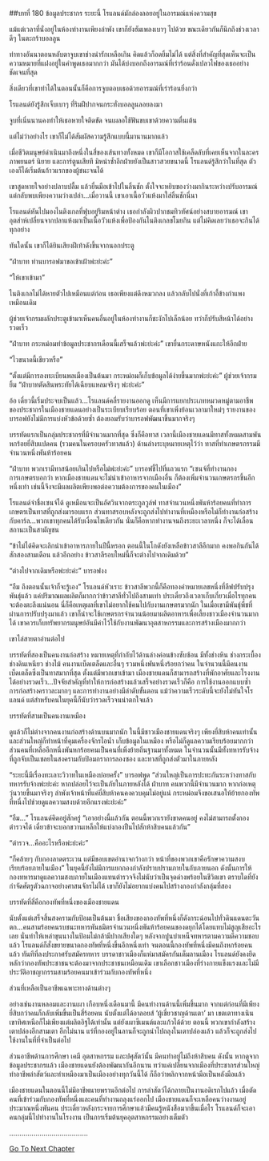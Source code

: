 ##บทที่ 180 ข้อมูลประชากร
ระยะนี้ โรแลนด์มักล่องลอยอยู่ในอารมณ์แห่งความสุข


แม้แต่เวลาที่นั่งอยู่ในห้องทำงานเพียงลำพัง เขาก็ยังฮัมเพลงเบาๆ ไปด้วย ขณะเดียวกันก็นึกถึงช่วงเวลาดีๆ ในตะกร้าบอลลูน


ท่าทางอันนาตอนหลับตาจูบเขาช่างน่ารักเหลือเกิน คิดแล้วก็อดยิ้มไม่ได้ แต่สิ่งที่สำคัญที่สุดเห็นจะเป็นความหมายที่แฝงอยู่ในคำพูดเธอมากกว่า มันได้บ่งบอกถึงอารมณ์ที่เร่าร้อนดั่งเปลวไฟของเธออย่างชัดเจนที่สุด


สิ่งเดียวที่เขาทำได้ในตอนนั้นก็คือการจูบตอบเธอด้วยอารมณ์ที่เร่าร้อนยิ่งกว่า


โรแลนด์ยังรู้สึกเจ็บเบาๆ ที่ริมฝีปากจนกระทั่งบอลลูนลอยลงมา


จูบที่เนิ่นนานคงทำให้เธอหายใจติดขัด จนเผลอใช้ฟันขบเขาด้วยความตื่นเต้น


แต่ไม่ว่าอย่างไร เขาก็ไม่ได้สัมผัสความรู้สึกแบบนี้มานานมากแล้ว


เมื่อชีวิตมนุษย์ดำเนินมาถึงหนึ่งในสี่ของเส้นทางทั้งหมด เขาก็มีโอกาสใช้เคล็ดลับที่เคยเห็นจากในละคร ภาพยนตร์ นิยาย และการ์ตูนเสียที มิหนำซ้ำอีกฝ่ายยังเป็นสาวสวยขนาดนี้ โรแลนด์รู้สึกว่าในที่สุด ตัวเองก็ได้เริ่มต้นก้าวแรกของผู้ชนะจนได้


เขาสูดหายใจอย่างปลาบปลื้ม แล้วยื่นมือเข้าไปในลิ้นชัก ตั้งใจจะหยิบของว่างมากินระหว่างปรับอารมณ์ แต่กลับพบเพียงความว่างเปล่า...เมื่อวานนี้ เขาเอาเนื้อวัวแห้งมาใส่ลิ้นชักนี่นา


โรแลนด์หันไปมองไนติงเกลที่ฟุบอยู่ริมหน้าต่าง เธอกำลังผิวปากชมทิวทัศน์อย่างสบายอารมณ์ เขาอุตส่าห์เปลี่ยนจากปลาแห้งมาเป็นเนื้อวัวแห้งเพื่อป้องกันไนติงเกลขโมยกิน แต่ไม่คิดเลยว่าเธอจะกินได้ทุกอย่าง


ทันใดนั้น เขาก็ได้ยินเสียงฝีเท้าดังขึ้นจากนอกประตู


“ฝ่าบาท ท่านบารอฟมาขอเข้าเฝ้าพ่ะย่ะค่ะ”


“ให้เขาเข้ามา”


ไนติงเกลไม่ได้หายตัวไปเหมือนแต่ก่อน เธอเพียงแต่ดึงหมวกลง แล้วกลับไปนั่งที่เก้าอี้ข้างกำแพงเหมือนเดิม


ผู้ช่วยเจ้ากรมผลักประตูเข้ามาเห็นคนอื่นอยู่ในห้องทำงานก็ชะงักไปเล็กน้อย ทว่าก็ปรับสีหน้าได้อย่างรวดเร็ว


“ฝ่าบาท กระหม่อมทำข้อมูลประชากรเดือนนี้เสร็จแล้วพ่ะย่ะค่ะ” เขายื่นกระดาษหนังแกะให้อีกฝ่าย


“ไวขนาดนี้เชียวหรือ”


“ตั้งแต่มีการลงทะเบียนพลเมืองเป็นต้นมา กระหม่อมก็เก็บข้อมูลได้ง่ายขึ้นมากพ่ะย่ะค่ะ” ผู้ช่วยเจ้ากรมยิ้ม “ฝ่าบาทตัดสินพระทัยได้เฉียบแหลมจริงๆ พ่ะย่ะค่ะ”


อ้อ เดี๋ยวนี้เริ่มประจบเป็นแล้ว...โรแลนด์คลี่รายงานออกดู เห็นมีการแยกประเภทหมวดหมู่ตามอาชีพของประชากรในเมืองชายแดนอย่างเป็นระเบียบเรียบร้อย ตอนที่เขาเพิ่งย้อนเวลามาใหม่ๆ รายงานของบารอฟยังไม่มีการแบ่งหัวข้อด้วยซ้ำ ต้องยอมรับว่าบารอฟพัฒนาขึ้นมากจริงๆ


บรรทัดแรกเป็นกลุ่มประชากรที่มีจำนวนมากที่สุด ซึ่งก็คือทาส เวลานี้เมืองชายแดนมีทาสทั้งหมดสามพันหกร้อยยี่สิบแปดคน (รวมคนในครอบครัวทาสแล้ว) ด้านล่างระบุหมายเหตุไว้ว่า ทาสที่ทำเกษตรกรรมมีจำนวนหนึ่งพันห้าร้อยคน


“ฝ่าบาท พวกเรามีทาสน้อยเกินไปหรือไม่พ่ะย่ะค่ะ” บารอฟชี้ไปที่แถวแรก “เซนจ์ที่ทำงานกองการเกษตรบอกว่า หากเมืองชายแดนจะไม่นำเข้าอาหารจากเมืองอื่น ก็ต้องเพิ่มจำนวนเกษตรกรขึ้นอีกหนึ่งเท่า เช่นนี้จึงจะมีผลผลิตเพียงพอต่อความต้องการของคนในเมือง”


โรแลนด์จำชื่อเซนจ์ได้ ดูเหมือนจะเป็นอัศวินจากตระกูลวูล์ฟ ทาสจำนวนหนึ่งพันห้าร้อยคนที่ทำการเกษตรเป็นทาสที่ถูกส่งมารอบแรก ส่วนทาสรอบหลังจะถูกส่งไปทำงานที่เหมืองหรือไม่ก็ทำงานก่อสร้างกับคาร์ล...พวกเขาทุกคนได้รับเงื่อนไขเดียวกัน นั่นก็คือหากทำงานจนถึงระยะเวลาหนึ่ง ก็จะได้เลื่อนสถานะเป็นสามัญชน


“ข้าไม่ได้คิดจะเลิกนำเข้าอาหารภายในปีนี้หรอก ตอนนี้ในโกดังยังเหลือข้าวสาลีอีกมาก คงพอกินกันได้สักสองสามเดือน แล้วอีกอย่าง ข้าวสาลีรอบใหม่นี้ก็จะต่างไปจากเดิมด้วย”


“ต่างไปจากเดิมหรือพ่ะย่ะค่ะ” บารอฟงง


“อืม ถึงตอนนั้นเจ้าก็จะรู้เอง” โรแลนด์หัวเราะ ข้าวสาลีพวกนี้ก็คือทองคำหมายเลขหนึ่งที่ลีฟปรับปรุงพันธุ์แล้ว แค่ปริมาณผลผลิตก็มากกว่าข้าวสาลีทั่วไปถึงสามเท่า ประเดี๋ยวถึงเวลาเก็บเกี่ยวเมื่อไรทุกคนจะต้องตะลึงแน่นอน นี่ก็คือเหตุผลที่เขาไม่อยากใช้คนไปกับงานเกษตรมากนัก ในเมื่อเขามีพันธุ์พืชที่ผ่านการปรับปรุงมาแล้ว เขาก็น่าจะใช้เกษตรกรจำนวนน้อยมาผลิตอาหารเพื่อเลี้ยงชาวเมืองจำนวนมากได้ เขาควรเก็บทรัพยากรมนุษย์อันมีค่าไว้ใช้กับงานพัฒนาอุตสาหกรรมและการสร้างเมืองมากกว่า


เขาไล่สายตาอ่านต่อไป


บรรทัดที่สองเป็นคนงานก่อสร้าง หมายเหตุที่กำกับไว้ด้านล่างค่อนข้างซับซ้อน มีทั้งช่างหิน ช่างกระเบื้อง ช่างดินเหนียว ช่างไม้ คนงานเบ็ดเตล็ดและอื่นๆ รวมหนึ่งพันหนึ่งร้อยกว่าคน ในจำนวนนี้มีคนงานเบ็ดเตล็ดซึ่งเป็นทาสมากที่สุด ตั้งแต่มีพวกเขาเข้ามา เมืองชายแดนก็สามารถสร้างที่พักอาศัยและโรงงานได้อย่างรวดเร็ว...ปัจจัยสำคัญที่ทำให้การก่อสร้างแล้วเสร็จอย่างรวดเร็วก็คือ การใช้งานออกแบบซ้ำ การก่อสร้างคราวละมากๆ และการทำงานอย่างมีลำดับขั้นตอน แม้ว่าความเร็วระดับนี้จะยังไม่ทันใจโรแลนด์ แต่สำหรับคนในยุคนี้ก็นับว่ารวดเร็วจนน่าตกใจแล้ว


บรรทัดที่สามเป็นคนงานเหมือง


ดูแล้วก็ไม่ต่างจากคนงานก่อสร้างด้านบนมากนัก ในนี้มีชาวเมืองชายแดนจริงๆ เพียงยี่สิบห้าคนเท่านั้น และส่วนใหญ่ก็ทำหน้าที่คุมเครื่องจักรไอน้ำ เก็บข้อมูลในเหมือง หรือไม่ก็ดูแลความเรียบร้อยมากกว่า ส่วนคนที่เหลืออีกหนึ่งพันหกร้อยคนเป็นคนที่เพิ่งย้ายถิ่นฐานมาทั้งหมด ในจำนวนนั้นมีทั้งทหารรับจ้างที่ถูกจับเป็นเชลยในสงครามกับป้อมกราการลองซอง และทาสที่ถูกส่งตัวมาในภายหลัง


“ระยะนี้มีเรื่องทะเลาะวิวาทในเหมืองบ่อยครั้ง” บารอฟพูด “ส่วนใหญ่เป็นการปะทะกันระหว่างทาสกับทหารรับจ้างพ่ะย่ะค่ะ หากปล่อยไว้จะเป็นภัยในภายหลังได้ ฝ่าบาท คนพวกนี้มีจำนวนมาก หากก่อเหตุวุ่นวายขึ้นมาจริงๆ ลำพังเจ้าหน้าที่แค่ยี่สิบห้าคนคงควบคุมไม่อยู่แน่ กระหม่อมจึงขอเสนอให้ย้ายกองทัพที่หนี่งไปช่วยดูแลความสงบด้วยอีกแรงพ่ะย่ะค่ะ”


“อืม...” โรแลนด์คิดอยู่สักครู่ “เอาอย่างนี้แล้วกัน ตอนนี้พวกเรายังขาดคนอยู่ คงไม่สามารถตั้งกองตำรวจได้ เดี๋ยวข้าจะบอกขวานเหล็กให้แบ่งกองปืนไปสักห้าสิบคนแล้วกัน”


“ตำรวจ...คืออะไรหรือพ่ะย่ะค่ะ”


“ก็คล้ายๆ กับกองลาดตระเวน แต่มีขอบเขตอำนาจกว้างกว่า หน้าที่ของพวกเขาคือรักษาความสงบเรียบร้อยภายในเมือง” ในยุคนี้ยังไม่มีการแยกกองกำลังปราบปรามภายในกับภายนอก ดังนั้นการให้กองทหารมาดูแลความสงบภายในเมืองแทนตำรวจจึงไม่นับว่าเป็นจุดด่างพร้อยในชีวิตเขา ตราบใดที่ยังกำจัดศัตรูตัวฉกาจอย่างศาสนจักรไม่ได้ เขาก็ยังไม่อยากแบ่งคนไปสร้างกองกำลังกลุ่มที่สอง


บรรทัดที่สี่คือกองทัพที่หนึ่งของเมืองชายแดน


นับตั้งแต่เสร็จสิ้นสงครามกับป้อมเป็นต้นมา ชื่อเสียงของกองทัพที่หนึ่งก็ดังกระฉ่อนไปทั่วดินแดนตะวันตก...คนสามร้อยคนรบชนะทหารพันธมิตรจำนวนหนึ่งพันห้าร้อยคนของดยุกได้โดยแทบไม่สูญเสียอะไรเลย นั่นทำให้เหล่าขุนนางในป้อมไม่กล้ามีปากเสียงใดๆ หลังจากปูนบำเหน็จทหารตามความดีความชอบแล้ว โรแลนด์ก็สั่งขยายขนาดกองทัพที่หนึ่งขึ้นอีกหนึ่งเท่า จนตอนนี้กองทัพที่หนึ่งมีคนถึงหกร้อยคนแล้ว ทันทีที่ลงประกาศรับสมัครทหาร บรรดาชาวเมืองก็แห่มาสมัครกันเต็มลานเมือง โรแลนด์ยังคงยึดหลักว่ากองทัพประชาชนจะต้องมาจากประชาชนเหมือนเดิม เขาเลือกชาวเมืองที่ร่างกายแข็งแรงและไม่มีประวัติอาชญากรรมสามร้อยคนมาเข้าร่วมกับกองทัพที่หนึ่ง


ส่วนที่เหลือเป็นอาชีพเฉพาะทางด้านต่างๆ


อย่างเช่นงานหลอมและงานเผา เกือบหนึ่งเดือนมานี้ มีคนทำงานด้านนี้เพิ่มขึ้นมาก จากแต่ก่อนที่มีเพียงยี่สิบกว่าคนก็กลับเพิ่มขึ้นเป็นสี่ร้อยคน นับตั้งแต่ได้อาลอยส์ ‘ผู้เชี่ยวชาญด้านเตา’ มา เขตเตาทางเนินเขาทิศเหนือก็ไม่เพียงแต่ผลิตอิฐได้เท่านั้น แต่ยังเผาซีเมนต์และแก้วได้ด้วย ตอนนี้ พวกเขากำลังสร้างเตาปล่องอีกสามเตา อีกไม่นาน แร่ที่กองอยู่ในลานก็จะถูกนำไปถลุงในเตาปล่องแล้ว แล้วก็จะถูกส่งไปใช้งานในที่ที่จำเป็นต่อไป


ส่วนอาชีพด้านการศึกษา เคมี อุตสาหกรรม และปศุสัตว์นั้น มีคนทำอยู่ไม่ถึงห้าสิบคน ดังนั้น หากดูจากข้อมูลประชากรแล้ว เมืองชายแดนยังต้องพัฒนากันอีกนาน ทว่าแค่เปลี่ยนจากเมืองที่ประชากรส่วนใหญ่ทำอาชีพล่าสัตว์และทำเหมืองมาเป็นเมืองอย่างทุกวันนี้ได้ ก็ถือว่าพลิกจากหน้ามือเป็นหลังมือแล้ว


เมืองชายแดนในตอนนี้ไม่มีอาชีพนายพรานอีกต่อไป การล่าสัตว์ได้กลายเป็นงานอดิเรกไปแล้ว เมื่อตัดคนที่เข้าร่วมกับกองทัพที่หนึ่งและคนที่ทำงานถลุงแร่ออกไป เมืองชายแดนก็จะเหลือคนว่างงานอยู่ประมาณหนึ่งพันคน ประเดี๋ยวหลังกระจายการศึกษาแล้วมีคนรู้หนังสือมากขึ้นเมื่อไร โรแลนด์ก็จะเอาคนกลุ่มนี้ไปทำงานในโรงงาน เป็นการเริ่มต้นยุคอุตสาหกรรมอย่างเต็มตัว


.......................................






[Go To Next Chapter]( ./93.md)